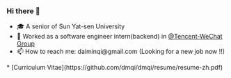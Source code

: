 ### Hi there 👋

<ul>
 <li>🎓 A senior of Sun Yat-sen University</li>
 <li>🔨 Worked as a software engineer intern(backend) in <a href="https://github.com/tencent-wechat">@Tencent-WeChat Group</a></li>
 <li>📫 How to reach me: daiminqi@gmail.com (Looking for a new job now !!)
</ul>
 * [Curriculum Vitae](https://github.com/dmqi/dmqi/resume/resume-zh.pdf)
